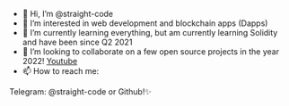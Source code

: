 - 👋 Hi, I’m @straight-code
- 👀 I’m interested in web development and blockchain apps (Dapps) 
- 🌱 I’m currently learning everything, but am currently learning Solidity and have been since Q2 2021
- 💞️ I’m looking to collaborate on a few open source projects in the year 2022! 
[Youtube]("https://www.youtube.com/channel/UC2xGShd5vc9FRT4wpeXYepw")
- 📫 How to reach me:


Telegram: @straight-code
or Github!✨
